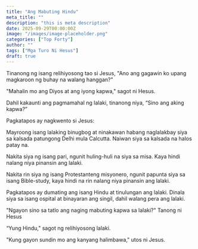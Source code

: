 ```yaml
---
title: "Ang Mabuting Hindu"
meta_title: ""
description: "this is meta description"
date: 2025-09-29T00:00:00Z
image: "/images/image-placeholder.png"
categories: ["Top Forty"]
author: ""
tags: ["Mga Turo Ni Hesus"]
draft: true
---
```

Tinanong ng isang relihiyosong tao si Jesus, "Ano ang gagawin ko upang magkaroon ng buhay na walang hanggan?"  
  
"Mahalin mo ang Diyos at ang iyong kapwa," sagot ni Hesus.  
  
Dahil kakaunti ang pagmamahal ng lalaki, tinanong niya, “Sino ang aking kapwa?”  
  
Pagkatapos ay nagkwento si Jesus:  
  
Mayroong isang lalaking binugbog at ninakawan habang naglalakbay siya sa kalsada patungong Delhi mula Calcutta. Naiwan siya sa kalsada na halos patay na.  
  
Nakita siya ng isang pari, ngunit huling-huli na siya sa misa. Kaya hindi nalang niya pinansin ang lalaki.  
  
Nakita rin siya ng isang Protestanteng misyonero, ngunit papunta siya sa isang Bible-study, kaya hindi na rin nalang niya pinansin ang lalaki.  
  
Pagkatapos ay dumating ang isang Hindu at tinulungan ang lalaki. Dinala siya sa isang ospital at binayaran ang singil, dahil walang pera ang lalaki.  
  
"Ngayon sino sa tatlo ang naging mabuting kapwa sa lalaki?" Tanong ni Hesus  
  
“Yung Hindu," sagot ng relihiyosong lalaki.  
  
"Kung gayon sundin mo ang kanyang halimbawa," utos ni Jesus.